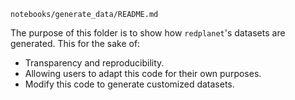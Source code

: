 `notebooks/generate_data/README.md`

The purpose of this folder is to show how `redplanet`'s datasets are generated. This for the sake of:

- Transparency and reproducibility. 
- Allowing users to adapt this code for their own purposes. 
- Modify this code to generate customized datasets. 